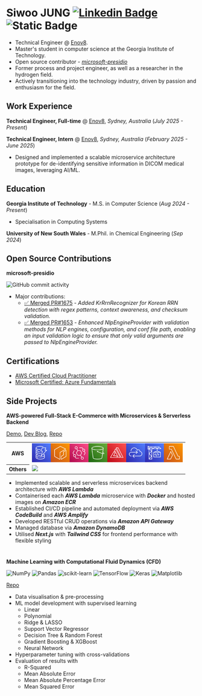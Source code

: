 # Siwoo JUNG [![Linkedin Badge](https://img.shields.io/badge/LinkedIn-blue?logo=LinkedIn)](https://www.linkedin.com/in/siwoojung/) ![Static Badge](https://img.shields.io/badge/Blog-8A2BE2?logo=jekyll)


- Technical Engineer @ [Enov8](https://www.enov8.com/).
- Master's student in computer science at the Georgia Institute of Technology.
- Open source contributor - [_microsoft-presidio_](https://github.com/microsoft/presidio)
- Former process and project engineer, as well as a researcher in the hydrogen field.
- Actively transitioning into the technology industry, driven by passion and enthusiasm for the field.

## Work Experience

**Technical Engineer, Full-time** @ [Enov8](https://www.enov8.com/), _Sydney, Australia_ (_July 2025 - Present_)

**Technical Engineer, Intern** @ [Enov8](https://www.enov8.com/), _Sydney, Australia_ (_February 2025 - June 2025_)

- Designed and implemented a scalable microservice architecture prototype for de-identifying sensitive information in DICOM medical images, leveraging AI/ML.

## Education

**Georgia Institute of Technology** - M.S. in Computer Science (_Aug 2024 - Present_)

- Specialisation in Computing Systems

**University of New South Wales** - M.Phil. in Chemical Engineering (_Sep 2024_)

## Open Source Contributions

**microsoft-presidio**

![GitHub commit activity](https://img.shields.io/github/commit-activity/t/microsoft/presidio?authorFilter=siwoo-jung&style=flat)
- Major contributions:
  - [✅ Merged PR#1675](https://github.com/microsoft/presidio/pull/1675) - _Added KrRrnRecognizer for Korean RRN detection with regex patterns, context awareness, and checksum validation._
  - [✅ Merged PR#1653](https://github.com/microsoft/presidio/pull/1653) - _Enhanced NlpEngineProvider with validation methods for NLP engines, configuration, and conf file path, enabling an input validation logic to ensure that only valid arguments are passed to NlpEngineProvider._

## Certifications

- [AWS Certified Cloud Practitioner](https://www.credly.com/badges/5f620975-9051-46c3-8aac-5603b114c3fc/public_url)
- [Microsoft Certified: Azure Fundamentals](https://learn.microsoft.com/api/credentials/share/en-au/SiwooJung-3725/D387D90AB80C1DD8?sharingId)

## Side Projects

**AWS-powered Full-Stack E-Commerce with Microservices & Serverless Backend**

[Demo](https://www.siwoo-ecommerce.com/), [Dev Blog](https://medium.com/@siwoo.jg/list/ecommerce-website-sideproject-028ed604f728), [Repo](https://github.com/siwoo-jung/ecommerce-frontend)

<table>
  <tr>
    <th>AWS</th>
    <td><img src="./assets/Arch_Amazon-DynamoDB_64.png" width="50"><img src="./assets/Arch_Amazon-Elastic-Container-Registry_64.png" width="50"><img src="./assets/Arch_Amazon-EventBridge_64.png" width="50"><img src="./assets/Arch_Amazon-Simple-Storage-Service_64.png" width="50"><img src="./assets/Arch_AWS-Amplify_64.png" width="50"><img src="./assets/Arch_AWS-Cloud-Control-API_64.png" width="50"><img src="./assets/Arch_AWS-CodeBuild_64.png" width="50"><img src="./assets/Arch_AWS-Lambda_64.png" width="50"></td>
  </tr>
  <tr>
    <th>Others</th>
    <td><img src="https://skillicons.dev/icons?i=nextjs,js,docker,tailwind" /></td>
  </tr>
</table>

- Implemented scalable and serverless microservices backend architecture with **_AWS Lambda_**
- Containerised each **_AWS Lambda_** microservice with **_Docker_** and hosted images on **_Amazon ECR_**
- Established CI/CD pipeline and automated deployment via **_AWS CodeBuild_** and **_AWS Amplify_**
- Developed RESTful CRUD operations via **_Amazon API Gateway_**
- Managed database via **_Amazon DynamoDB_**
- Utilised **_Next.js_** with **_Tailwind CSS_** for frontend performance with flexible styling

#

**Machine Learning with Computational Fluid Dynamics (CFD)**

![NumPy](https://img.shields.io/badge/numpy-%23013243.svg?style=for-the-badge&logo=numpy&logoColor=white)
![Pandas](https://img.shields.io/badge/pandas-%23150458.svg?style=for-the-badge&logo=pandas&logoColor=white)
![scikit-learn](https://img.shields.io/badge/scikit--learn-%23F7931E.svg?style=for-the-badge&logo=scikit-learn&logoColor=white)
![TensorFlow](https://img.shields.io/badge/TensorFlow-%23FF6F00.svg?style=for-the-badge&logo=TensorFlow&logoColor=white)
![Keras](https://img.shields.io/badge/Keras-%23D00000.svg?style=for-the-badge&logo=Keras&logoColor=white)
![Matplotlib](https://img.shields.io/badge/Matplotlib-%23ffffff.svg?style=for-the-badge&logo=Matplotlib&logoColor=black)

[Repo](https://github.com/siwoo-jung/Machine_Learning_with_CFD)

- Data visualisation & pre-processing
- ML model development with supervised learning
  - Linear
  - Polynomial
  - Ridge & LASSO
  - Support Vector Regressor
  - Decision Tree & Random Forest
  - Gradient Boosting & XGBoost
  - Neural Network
- Hyperparameter tuning with cross-validations
- Evaluation of results with
  - R-Squared
  - Mean Absolute Error
  - Mean Absolute Percentage Error
  - Mean Squared Error
